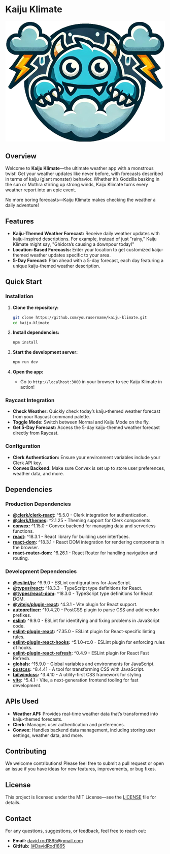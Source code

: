 # **Kaiju Klimate**

![Kaiju Klimate Logo](/src/assets/monster_weather_logo.png)

## **Overview**
Welcome to **Kaiju Klimate**—the ultimate weather app with a monstrous twist! Get your weather updates like never before, with forecasts described in terms of kaiju (giant monster) behavior. Whether it’s Godzilla basking in the sun or Mothra stirring up strong winds, Kaiju Klimate turns every weather report into an epic event.

No more boring forecasts—Kaiju Klimate makes checking the weather a daily adventure!

## **Features**
- **Kaiju-Themed Weather Forecast:** Receive daily weather updates with kaiju-inspired descriptions. For example, instead of just "rainy," Kaiju Klimate might say, "Ghidora’s causing a downpour today!"
- **Location-Based Forecasts:** Enter your location to get customized kaiju-themed weather updates specific to your area.
- **5-Day Forecast:** Plan ahead with a 5-day forecast, each day featuring a unique kaiju-themed weather description.

## **Quick Start**

### **Installation**
1. **Clone the repository:**
   ```bash
   git clone https://github.com/yourusername/kaiju-klimate.git
   cd kaiju-klimate
   ```

2. **Install dependencies:**
   ```bash
   npm install
   ```

3. **Start the development server:**
   ```bash
   npm run dev
   ```

4. **Open the app:**
   - Go to `http://localhost:3000` in your browser to see Kaiju Klimate in action!

### **Raycast Integration**
- **Check Weather:** Quickly check today’s kaiju-themed weather forecast from your Raycast command palette.
- **Toggle Mode:** Switch between Normal and Kaiju Mode on the fly.
- **Get 5-Day Forecast:** Access the 5-day kaiju-themed weather forecast directly from Raycast.

### **Configuration**
- **Clerk Authentication:** Ensure your environment variables include your Clerk API key.
- **Convex Backend:** Make sure Convex is set up to store user preferences, weather data, and more.

## **Dependencies**

### **Production Dependencies**
- **[@clerk/clerk-react](https://www.npmjs.com/package/@clerk/clerk-react):** ^5.5.0 - Clerk integration for authentication.
- **[@clerk/themes](https://www.npmjs.com/package/@clerk/themes):** ^2.1.25 - Theming support for Clerk components.
- **[convex](https://www.npmjs.com/package/convex):** ^1.15.0 - Convex backend for managing data and serverless functions.
- **[react](https://www.npmjs.com/package/react):** ^18.3.1 - React library for building user interfaces.
- **[react-dom](https://www.npmjs.com/package/react-dom):** ^18.3.1 - React DOM integration for rendering components in the browser.
- **[react-router-dom](https://www.npmjs.com/package/react-router-dom):** ^6.26.1 - React Router for handling navigation and routing.

### **Development Dependencies**
- **[@eslint/js](https://www.npmjs.com/package/@eslint/js):** ^9.9.0 - ESLint configurations for JavaScript.
- **[@types/react](https://www.npmjs.com/package/@types/react):** ^18.3.3 - TypeScript type definitions for React.
- **[@types/react-dom](https://www.npmjs.com/package/@types/react-dom):** ^18.3.0 - TypeScript type definitions for React DOM.
- **[@vitejs/plugin-react](https://www.npmjs.com/package/@vitejs/plugin-react):** ^4.3.1 - Vite plugin for React support.
- **[autoprefixer](https://www.npmjs.com/package/autoprefixer):** ^10.4.20 - PostCSS plugin to parse CSS and add vendor prefixes.
- **[eslint](https://www.npmjs.com/package/eslint):** ^9.9.0 - ESLint for identifying and fixing problems in JavaScript code.
- **[eslint-plugin-react](https://www.npmjs.com/package/eslint-plugin-react):** ^7.35.0 - ESLint plugin for React-specific linting rules.
- **[eslint-plugin-react-hooks](https://www.npmjs.com/package/eslint-plugin-react-hooks):** ^5.1.0-rc.0 - ESLint plugin for enforcing rules of hooks.
- **[eslint-plugin-react-refresh](https://www.npmjs.com/package/eslint-plugin-react-refresh):** ^0.4.9 - ESLint plugin for React Fast Refresh.
- **[globals](https://www.npmjs.com/package/globals):** ^15.9.0 - Global variables and environments for JavaScript.
- **[postcss](https://www.npmjs.com/package/postcss):** ^8.4.41 - A tool for transforming CSS with JavaScript.
- **[tailwindcss](https://www.npmjs.com/package/tailwindcss):** ^3.4.10 - A utility-first CSS framework for styling.
- **[vite](https://www.npmjs.com/package/vite):** ^5.4.1 - Vite, a next-generation frontend tooling for fast development.

## **APIs Used**
- **Weather API:** Provides real-time weather data that’s transformed into kaiju-themed forecasts.
- **Clerk:** Manages user authentication and preferences.
- **Convex:** Handles backend data management, including storing user settings, weather data, and more.

## **Contributing**
We welcome contributions! Please feel free to submit a pull request or open an issue if you have ideas for new features, improvements, or bug fixes.

## **License**
This project is licensed under the MIT License—see the [LICENSE](LICENSE) file for details.

## **Contact**
For any questions, suggestions, or feedback, feel free to reach out:
- **Email:** david.rod1865@gmail.com
- **GitHub:** [@DavidRod1865](https://github.com/DavidRod1865)